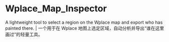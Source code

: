 # Wplace_Map_Inspector
A lightweight tool to select a region on the Wplace map and export who has painted there.  |  一个用于在 Wplace 地图上选定区域，自动分析并导出“谁在这里画过”的轻量工具。
